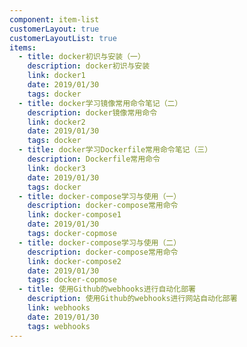 ```yaml
---
component: item-list
customerLayout: true
customerLayoutList: true
items:
  - title: docker初识与安装（一）
    description: docker初识与安装
    link: docker1
    date: 2019/01/30
    tags: docker
  - title: docker学习镜像常用命令笔记（二）
    description: docker镜像常用命令
    link: docker2
    date: 2019/01/30
    tags: docker
  - title: docker学习Dockerfile常用命令笔记（三）
    description: Dockerfile常用命令
    link: docker3
    date: 2019/01/30
    tags: docker
  - title: docker-compose学习与使用（一）
    description: docker-compose常用命令
    link: docker-compose1
    date: 2019/01/30
    tags: docker-copmose
  - title: docker-compose学习与使用（二）
    description: docker-compose常用命令
    link: docker-compose2
    date: 2019/01/30
    tags: docker-copmose
  - title: 使用Github的webhooks进行自动化部署
    description: 使用Github的webhooks进行网站自动化部署
    link: webhooks
    date: 2019/01/30
    tags: webhooks
---
```


